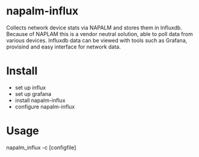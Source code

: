 # napalm-influx

Collects network device stats via NAPALM and stores them in Influxdb.
Because of NAPLAM this is a vendor neutral solution, able to poll data
from various devices. Influxdb data can be viewed with tools such as
Grafana, provisind and easy interface for network data.

Install
=========

* set up influx
* set up grafana
* install napalm-influx
* configure napalm-influx

Usage
======

napalm_influx -c [configfile]

